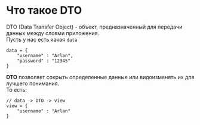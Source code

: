 # Что такое DTO
DTO (Data Transfer Object) - объект, предназначенный для передачи данных между слоями приложения.  
Пусть у нас есть какая `data`
```
data = {
    "username" : "Arlan",
    "password" : "12345"
}
```
**DTO** позволяет сокрыть определенные данные или видоизменять их для лучшего понимания.  
То есть:
```
// data -> DTO -> view
view = {
    "username" : "Arlan"
} 
```
